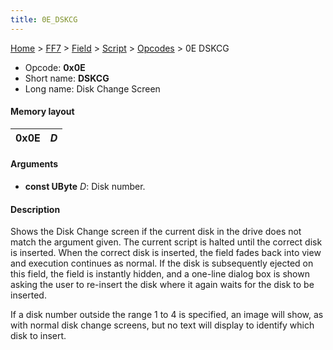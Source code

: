 ```yaml
---
title: 0E_DSKCG
---
```


[Home](../../../../index.md) > [FF7](../../../../FF7.md) > [Field](../../../Field.md) > [Script](../../Script.md) > [Opcodes](../Opcodes.md) > 0E DSKCG

-   Opcode: **0x0E**
-   Short name: **DSKCG**
-   Long name: Disk Change Screen

#### Memory layout

| 0x0E | *D* |
|------|-----|

#### Arguments

-   **const UByte** *D*: Disk number.

#### Description

Shows the Disk Change screen if the current disk in the drive does not match the argument given. The current script is halted until the correct disk is inserted. When the correct disk is inserted, the field fades back into view and execution continues as normal. If the disk is subsequently ejected on this field, the field is instantly hidden, and a one-line dialog box is shown asking the user to re-insert the disk where it again waits for the disk to be inserted.

If a disk number outside the range 1 to 4 is specified, an image will show, as with normal disk change screens, but no text will display to identify which disk to insert.
